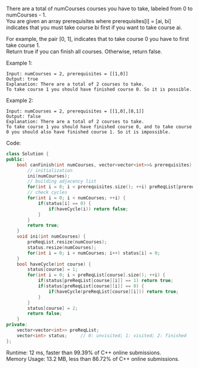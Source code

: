There are a total of numCourses courses you have to take, labeled from 0 to numCourses - 1.  
You are given an array prerequisites where prerequisites[i] = [ai, bi] indicates that you must take course bi first if you want to take course ai.  

For example, the pair [0, 1], indicates that to take course 0 you have to first take course 1.  
Return true if you can finish all courses. Otherwise, return false.  

Example 1:  
```
Input: numCourses = 2, prerequisites = [[1,0]]
Output: true
Explanation: There are a total of 2 courses to take. 
To take course 1 you should have finished course 0. So it is possible.
```
Example 2:  
```
Input: numCourses = 2, prerequisites = [[1,0],[0,1]]
Output: false
Explanation: There are a total of 2 courses to take. 
To take course 1 you should have finished course 0, and to take course 0 you should also have finished course 1. So it is impossible.
```

Code:  
```c++
class Solution {
public:
    bool canFinish(int numCourses, vector<vector<int>>& prerequisites) {
        // initialization
        ini(numCourses);
        // building adjacency list
        for(int i = 0; i < prerequisites.size(); ++i) preReqList[prerequisites[i][0]].push_back(prerequisites[i][1]);
        // check cycles
        for(int i = 0; i < numCourses; ++i) {
            if(status[i] == 0) {
                if(haveCycle(i)) return false;
            }
        }
        return true;
    }
    void ini(int numCourses) {
        preReqList.resize(numCourses);
        status.resize(numCourses);
        for(int i = 0; i < numCourses; i++) status[i] = 0;
    } 
    bool haveCycle(int course) {
        status[course] = 1;
        for(int i = 0; i < preReqList[course].size(); ++i) {
            if(status[preReqList[course][i]] == 1) return true;
            if(status[preReqList[course][i]] == 0) {
                if(haveCycle(preReqList[course][i])) return true;
            }
        }
        status[course] = 2;
        return false;
    }
private:
    vector<vector<int>> preReqList;
    vector<int> status;     // 0: unvisited; 1: visited; 2: finished
};
```

Runtime: 12 ms, faster than 99.39% of C++ online submissions.  
Memory Usage: 13.2 MB, less than 86.72% of C++ online submissions.
